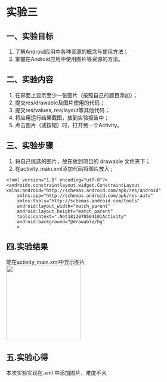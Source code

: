 # 实验三

## 一、实验目标
1. 了解Android应用中各种资源的概念与使用方法；  
2. 掌握在Android应用中使用图片等资源的方法。  

## 二、实验内容
1. 在界面上显示至少一张图片（按照自己的题目添加）；
2. 提交res/drawable及图片使用的代码；
3. 提交res/values, res/layout等其他代码；
4. 将应用运行结果截图，放到实验报告中；
5. 点击图片（或按钮）时，打开另一个Activity。  

## 三、实验步骤
1. 将自己挑选的图片，放在放到项目的 drawable 文件夹下；
2. 在activity_main.xml添加代码将图片放入 ;
```
<?xml version="1.0" encoding="utf-8"?>
<androidx.constraintlayout.widget.ConstraintLayout xmlns:android="http://schemas.android.com/apk/res/android"
    xmlns:app="http://schemas.android.com/apk/res-auto"
    xmlns:tools="http://schemas.android.com/tools"
    android:layout_width="match_parent"
    android:layout_height="match_parent"
    tools:context=".Net1812070504101Activity"
    android:background="@drawable/bg"
    >
   ```

## 四.实验结果
能在activity_main.xml中显示图片  
<img src="https://github.com/lyRomantic/android-labs-2020/blob/master/students/net1812070504101/lab3_1.png" width=200px>

## 五.实验心得
本次实验实现在.xml 中添加图片，难度不大
